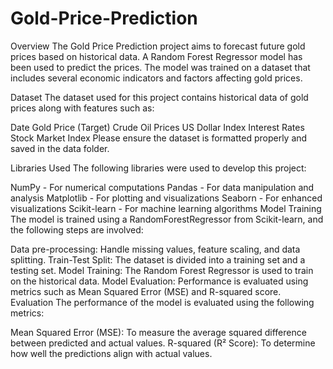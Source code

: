 # Gold-Price-Prediction
Overview
The Gold Price Prediction project aims to forecast future gold prices based on historical data. A Random Forest Regressor model has been used to predict the prices. The model was trained on a dataset that includes several economic indicators and factors affecting gold prices.

Dataset
The dataset used for this project contains historical data of gold prices along with features such as:

Date
Gold Price (Target)
Crude Oil Prices
US Dollar Index
Interest Rates
Stock Market Index
Please ensure the dataset is formatted properly and saved in the data folder.

Libraries Used
The following libraries were used to develop this project:

NumPy - For numerical computations
Pandas - For data manipulation and analysis
Matplotlib - For plotting and visualizations
Seaborn - For enhanced visualizations
Scikit-learn - For machine learning algorithms
Model Training
The model is trained using a RandomForestRegressor from Scikit-learn, and the following steps are involved:

Data pre-processing: Handle missing values, feature scaling, and data splitting.
Train-Test Split: The dataset is divided into a training set and a testing set.
Model Training: The Random Forest Regressor is used to train on the historical data.
Model Evaluation: Performance is evaluated using metrics such as Mean Squared Error (MSE) and R-squared score.
Evaluation
The performance of the model is evaluated using the following metrics:

Mean Squared Error (MSE): To measure the average squared difference between predicted and actual values.
R-squared (R² Score): To determine how well the predictions align with actual values.
